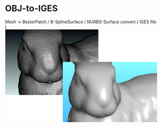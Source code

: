 # OBJ-to-IGES

Mesh -> BezierPatch / B-SplineSurface / NURBS-Surface convert.( IGES file )
<img src="https://github.com/Sanaxen/OBJ-to-IGES/blob/master/image/image1.png"/>
